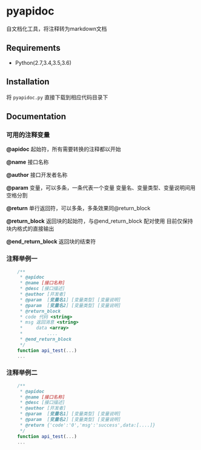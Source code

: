 pyapidoc
===================

自文档化工具，将注释转为markdown文档


Requirements
-------------
* Python(2.7,3.4,3.5,3.6)

Installation
------------
将 `pyapidoc.py` 直接下载到相应代码目录下

Documentation
-------------

### 可用的注释变量

**@apidoc** 
起始符，所有需要转换的注释都以开始

**@name** 
接口名称

**@author**
接口开发者名称

**@param**
变量，可以多条，一条代表一个变量 变量名、变量类型、变量说明间用空格分割

**@return**
单行返回符，可以多条，多条效果同@return_block

**@return_block**
返回块的起始符，与@end_return_block 配对使用 目前仅保持块内格式的直接输出

**@end_return_block**
返回块的结束符

### 注释举例一
```javascript
    /**
     * @apidoc
     * @name [接口名称]
     * @desc [接口描述]
     * @author [开发者]
     * @param  [变量名1] [变量类型] [变量说明]
     * @param  [变量名2] [变量类型] [变量说明]
     * @return_block
     * code 代码 <string>
     * msg 返回消息 <string>
     *     data <array>
     *         ....
     * @end_return_block
     */
    function api_test(...)
    ...

```

### 注释举例二
```javascript
    /**
     * @apidoc
     * @name [接口名称]
     * @desc [接口描述]
     * @author [开发者]
     * @param  [变量名1] [变量类型] [变量说明]
     * @param  [变量名2] [变量类型] [变量说明]
     * @return {'code':'0','msg':'success',data:[....]}
     */
    function api_test(...)
    ...

```